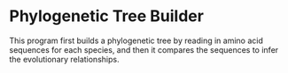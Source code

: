 # Phylogenetic Tree Builder

This program first builds a phylogenetic tree by reading in amino acid sequences for each species, and then it compares the sequences to infer the evolutionary relationships. 


